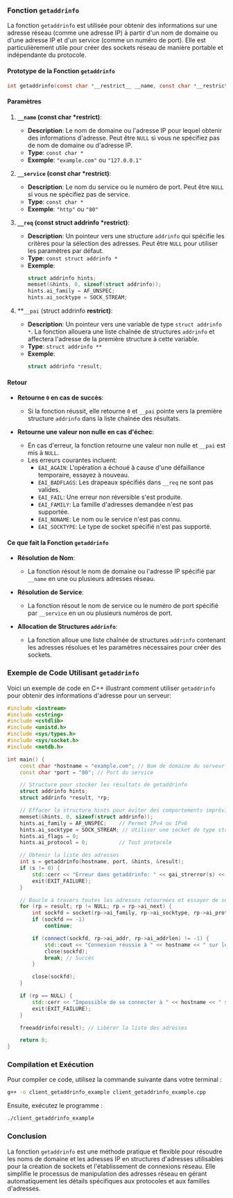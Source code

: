 ### Fonction `getaddrinfo`

La fonction `getaddrinfo` est utilisée pour obtenir des informations sur une adresse réseau (comme une adresse IP) à partir d'un nom de domaine ou d'une adresse IP et d'un service (comme un numéro de port). Elle est particulièrement utile pour créer des sockets réseau de manière portable et indépendante du protocole.

#### Prototype de la Fonction `getaddrinfo`

```c
int getaddrinfo(const char *__restrict__ __name, const char *__restrict__ __service, const struct addrinfo *__restrict__ __req, struct addrinfo **__restrict__ __pai);
```

#### Paramètres

1. **`__name` (const char *__restrict__)**:
   - **Description**: Le nom de domaine ou l'adresse IP pour lequel obtenir des informations d'adresse. Peut être `NULL` si vous ne spécifiez pas de nom de domaine ou d'adresse IP.
   - **Type**: `const char *`
   - **Exemple**: `"example.com"` ou `"127.0.0.1"`

2. **`__service` (const char *__restrict__)**:
   - **Description**: Le nom du service ou le numéro de port. Peut être `NULL` si vous ne spécifiez pas de service.
   - **Type**: `const char *`
   - **Exemple**: `"http"` ou `"80"`

3. **`__req` (const struct addrinfo *__restrict__)**:
   - **Description**: Un pointeur vers une structure `addrinfo` qui spécifie les critères pour la sélection des adresses. Peut être `NULL` pour utiliser les paramètres par défaut.
   - **Type**: `const struct addrinfo *`
   - **Exemple**:
     ```c
     struct addrinfo hints;
     memset(&hints, 0, sizeof(struct addrinfo));
     hints.ai_family = AF_UNSPEC;
     hints.ai_socktype = SOCK_STREAM;
     ```

4. **`__pai` (struct addrinfo **__restrict__)**:
   - **Description**: Un pointeur vers une variable de type `struct addrinfo *`. La fonction allouera une liste chaînée de structures `addrinfo` et affectera l'adresse de la première structure à cette variable.
   - **Type**: `struct addrinfo **`
   - **Exemple**:
     ```c
     struct addrinfo *result;
     ```

#### Retour

- **Retourne `0` en cas de succès**:
  - Si la fonction réussit, elle retourne `0` et `__pai` pointe vers la première structure `addrinfo` dans la liste chaînée des résultats.

- **Retourne une valeur non nulle en cas d'échec**:
  - En cas d'erreur, la fonction retourne une valeur non nulle et `__pai` est mis à `NULL`.
  - Les erreurs courantes incluent:
    - `EAI_AGAIN`: L'opération a échoué à cause d'une défaillance temporaire, essayez à nouveau.
    - `EAI_BADFLAGS`: Les drapeaux spécifiés dans `__req` ne sont pas valides.
    - `EAI_FAIL`: Une erreur non réversible s'est produite.
    - `EAI_FAMILY`: La famille d'adresses demandée n'est pas supportée.
    - `EAI_NONAME`: Le nom ou le service n'est pas connu.
    - `EAI_SOCKTYPE`: Le type de socket spécifié n'est pas supporté.

#### Ce que fait la Fonction `getaddrinfo`

- **Résolution de Nom**:
  - La fonction résout le nom de domaine ou l'adresse IP spécifié par `__name` en une ou plusieurs adresses réseau.

- **Résolution de Service**:
  - La fonction résout le nom de service ou le numéro de port spécifié par `__service` en un ou plusieurs numéros de port.

- **Allocation de Structures `addrinfo`**:
  - La fonction alloue une liste chaînée de structures `addrinfo` contenant les adresses résolues et les paramètres nécessaires pour créer des sockets.

### Exemple de Code Utilisant `getaddrinfo`

Voici un exemple de code en C++ illustrant comment utiliser `getaddrinfo` pour obtenir des informations d'adresse pour un serveur:

```cpp
#include <iostream>
#include <cstring>
#include <cstdlib>
#include <unistd.h>
#include <sys/types.h>
#include <sys/socket.h>
#include <netdb.h>

int main() {
    const char *hostname = "example.com"; // Nom de domaine du serveur
    const char *port = "80"; // Port du service

    // Structure pour stocker les résultats de getaddrinfo
    struct addrinfo hints;
    struct addrinfo *result, *rp;

    // Effacer la structure hints pour éviter des comportements imprévisibles
    memset(&hints, 0, sizeof(struct addrinfo));
    hints.ai_family = AF_UNSPEC;    // Permet IPv4 ou IPv6
    hints.ai_socktype = SOCK_STREAM; // Utiliser une socket de type stream (TCP)
    hints.ai_flags = 0;
    hints.ai_protocol = 0;          // Tout protocole

    // Obtenir la liste des adresses
    int s = getaddrinfo(hostname, port, &hints, &result);
    if (s != 0) {
        std::cerr << "Erreur dans getaddrinfo: " << gai_strerror(s) << std::endl;
        exit(EXIT_FAILURE);
    }

    // Boucle à travers toutes les adresses retournées et essayer de se connecter à une
    for (rp = result; rp != NULL; rp = rp->ai_next) {
        int sockfd = socket(rp->ai_family, rp->ai_socktype, rp->ai_protocol);
        if (sockfd == -1)
            continue;

        if (connect(sockfd, rp->ai_addr, rp->ai_addrlen) != -1) {
            std::cout << "Connexion réussie à " << hostname << " sur le port " << port << std::endl;
            close(sockfd);
            break; // Succès
        }

        close(sockfd);
    }

    if (rp == NULL) {
        std::cerr << "Impossible de se connecter à " << hostname << " sur le port " << port << std::endl;
        exit(EXIT_FAILURE);
    }

    freeaddrinfo(result); // Libérer la liste des adresses

    return 0;
}
```

### Compilation et Exécution

Pour compiler ce code, utilisez la commande suivante dans votre terminal :

```sh
g++ -o client_getaddrinfo_example client_getaddrinfo_example.cpp
```

Ensuite, exécutez le programme :

```sh
./client_getaddrinfo_example
```

### Conclusion

La fonction `getaddrinfo` est une méthode pratique et flexible pour résoudre les noms de domaine et les adresses IP en structures d'adresses utilisables pour la création de sockets et l'établissement de connexions réseau. Elle simplifie le processus de manipulation des adresses réseau en gérant automatiquement les détails spécifiques aux protocoles et aux familles d'adresses.